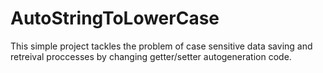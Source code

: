 # AutoStringToLowerCase
This simple project tackles the problem of case sensitive data saving and retreival proccesses by changing getter/setter autogeneration code.
